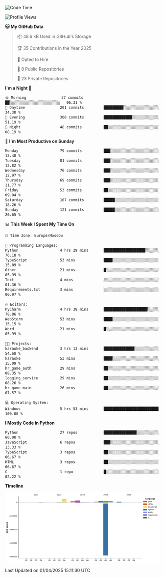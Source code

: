 <!--START_SECTION:waka-->
![Code Time](http://img.shields.io/badge/Code%20Time-642%20hrs%2044%20mins-blue)

![Profile Views](http://img.shields.io/badge/Profile%20Views-3-blue)

**🐱 My GitHub Data** 

> 📦 48.6 kB Used in GitHub's Storage 
 > 
> 🏆 35 Contributions in the Year 2025
 > 
> 💼 Opted to Hire
 > 
> 📜 8 Public Repositories 
 > 
> 🔑 23 Private Repositories 
 > 
**I'm a Night 🦉** 

```text
🌞 Morning                37 commits          ██░░░░░░░░░░░░░░░░░░░░░░░   06.31 % 
🌆 Daytime                201 commits         █████████░░░░░░░░░░░░░░░░   34.30 % 
🌃 Evening                300 commits         █████████████░░░░░░░░░░░░   51.19 % 
🌙 Night                  48 commits          ██░░░░░░░░░░░░░░░░░░░░░░░   08.19 % 
```
📅 **I'm Most Productive on Sunday** 

```text
Monday                   79 commits          ███░░░░░░░░░░░░░░░░░░░░░░   13.48 % 
Tuesday                  81 commits          ███░░░░░░░░░░░░░░░░░░░░░░   13.82 % 
Wednesday                76 commits          ███░░░░░░░░░░░░░░░░░░░░░░   12.97 % 
Thursday                 69 commits          ███░░░░░░░░░░░░░░░░░░░░░░   11.77 % 
Friday                   53 commits          ██░░░░░░░░░░░░░░░░░░░░░░░   09.04 % 
Saturday                 107 commits         █████░░░░░░░░░░░░░░░░░░░░   18.26 % 
Sunday                   121 commits         █████░░░░░░░░░░░░░░░░░░░░   20.65 % 
```


📊 **This Week I Spent My Time On** 

```text
🕑︎ Time Zone: Europe/Moscow

💬 Programming Languages: 
Python                   4 hrs 29 mins       ███████████████████░░░░░░   76.18 % 
TypeScript               53 mins             ████░░░░░░░░░░░░░░░░░░░░░   15.09 % 
Other                    21 mins             █░░░░░░░░░░░░░░░░░░░░░░░░   05.99 % 
Text                     4 mins              ░░░░░░░░░░░░░░░░░░░░░░░░░   01.36 % 
Requirements.txt         3 mins              ░░░░░░░░░░░░░░░░░░░░░░░░░   00.97 % 

🔥 Editors: 
PyCharm                  4 hrs 38 mins       ████████████████████░░░░░   78.86 % 
WebStorm                 53 mins             ████░░░░░░░░░░░░░░░░░░░░░   15.15 % 
Word                     21 mins             █░░░░░░░░░░░░░░░░░░░░░░░░   05.99 % 

🐱‍💻 Projects: 
karaoke_backend          3 hrs 13 mins       ██████████████░░░░░░░░░░░   54.68 % 
karaoke                  53 mins             ████░░░░░░░░░░░░░░░░░░░░░   15.09 % 
hr_game_auth             29 mins             ██░░░░░░░░░░░░░░░░░░░░░░░   08.35 % 
logging_service          29 mins             ██░░░░░░░░░░░░░░░░░░░░░░░   08.26 % 
hr_game_main             26 mins             ██░░░░░░░░░░░░░░░░░░░░░░░   07.57 % 

💻 Operating System: 
Windows                  5 hrs 53 mins       █████████████████████████   100.00 % 
```

**I Mostly Code in Python** 

```text
Python                   27 repos            ███████████████░░░░░░░░░░   60.00 % 
JavaScript               6 repos             ███░░░░░░░░░░░░░░░░░░░░░░   13.33 % 
TypeScript               3 repos             ██░░░░░░░░░░░░░░░░░░░░░░░   06.67 % 
HTML                     3 repos             ██░░░░░░░░░░░░░░░░░░░░░░░   06.67 % 
C                        1 repo              █░░░░░░░░░░░░░░░░░░░░░░░░   02.22 % 
```



**Timeline**

![Lines of Code chart](https://raw.githubusercontent.com/adlemx/adlemx/main/assets/bar_graph.png)


 Last Updated on 01/04/2025 15:11:30 UTC
<!--END_SECTION:waka-->
